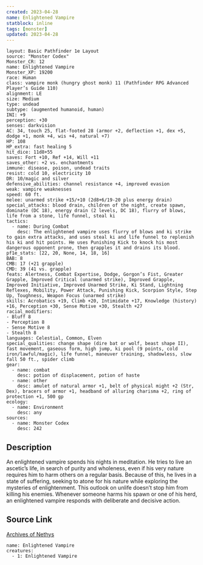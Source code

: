 ```yaml
---
created: 2023-04-28
name: Enlightened Vampire
statblock: inline
tags: [monster]
updated: 2023-04-28
---
```

```statblock
layout: Basic Pathfinder 1e Layout
source: "Monster Codex"
Monster_CR: 12
name: Enlightened Vampire
Monster_XP: 19200
race: Human
class: vampire monk (hungry ghost monk) 11 (Pathfinder RPG Advanced Player’s Guide 110)
alignment: LE
size: Medium
type: undead
subtype: (augmented humanoid, human)
INI: +9
perception: +30
senses: darkvision
AC: 34, touch 25, flat-footed 28 (armor +2, deflection +1, dex +5, dodge +1, monk +4, wis +4, natural +7)
HP: 108
HP_extra: fast healing 5
hit_dice: 11d8+55
saves: Fort +10, Ref +14, Will +11
saves_other: +2 vs. enchantments
immune: disease, poison, undead traits
resist: cold 10, electricity 10
DR: 10/magic and silver
defensive_abilities: channel resistance +4, improved evasion
weak: vampire weaknesses
speed: 60 ft.
melee: unarmed strike +15/+10 (2d8+6/19-20 plus energy drain)
special_attacks: blood drain, children of the night, create spawn, dominate (DC 18), energy drain (2 levels, DC 18), flurry of blows, life from a stone, life funnel, steal ki
tactics:
  - name: During Combat
    desc: The enlightened vampire uses flurry of blows and ki strike to gain extra attacks, and uses steal ki and life funnel to replenish his ki and hit points. He uses Punishing Kick to knock his most dangerous opponent prone, then grapples it and drains its blood.
pf1e_stats: [22, 20, None, 14, 18, 16]
BAB: 8
CMB: 17 (+21 grapple)
CMD: 39 (41 vs. grapple)
feats: Alertness, Combat Expertise, Dodge, Gorgon’s Fist, Greater Grapple, Improved Critical (unarmed strike), Improved Grapple, Improved Initiative, Improved Unarmed Strike, Ki Stand, Lightning Reflexes, Mobility, Power Attack, Punishing Kick, Scorpion Style, Step Up, Toughness, Weapon Focus (unarmed strike)
skills: Acrobatics +19, Climb +20, Intimidate +17, Knowledge (history) +16, Perception +30, Sense Motive +30, Stealth +27
racial_modifiers:
- Bluff 8
- Perception 8
- Sense Motive 8
- Stealth 8
languages: Celestial, Common, Elven
special_qualities: change shape (dire bat or wolf, beast shape II), fast movement, gaseous form, high jump, ki pool (9 points, cold iron/lawful/magic), life funnel, maneuver training, shadowless, slow fall 50 ft., spider climb
gear:
  - name: combat
    desc: potion of displacement, potion of haste
  - name: other
    desc: amulet of natural armor +1, belt of physical might +2 (Str, Dex), bracers of armor +1, headband of alluring charisma +2, ring of protection +1, 500 gp
ecology:
  - name: Environment
    desc: any
sources:
  - name: Monster Codex
    desc: 242
```
## Description
An enlightened vampire spends his nights in meditation. He tries to live an ascetic’s life, in search of purity and wholeness, even if his very nature requires him to harm others on a regular basis. Because of this, he lives in a state of suffering, seeking to atone for his nature while exploring the mysteries of enlightenment. This outlook on unlife doesn’t stop him from killing his enemies. Whenever someone harms his spawn or one of his herd, an enlightened vampire responds with deliberate and decisive action.
## Source Link
[Archives of Nethys](https://aonprd.com/MonsterDisplay.aspx?ItemName=Enlightened%20Vampire)
```encounter-table
name: Enlightened Vampire
creatures:
  - 1: Enlightened Vampire
```
